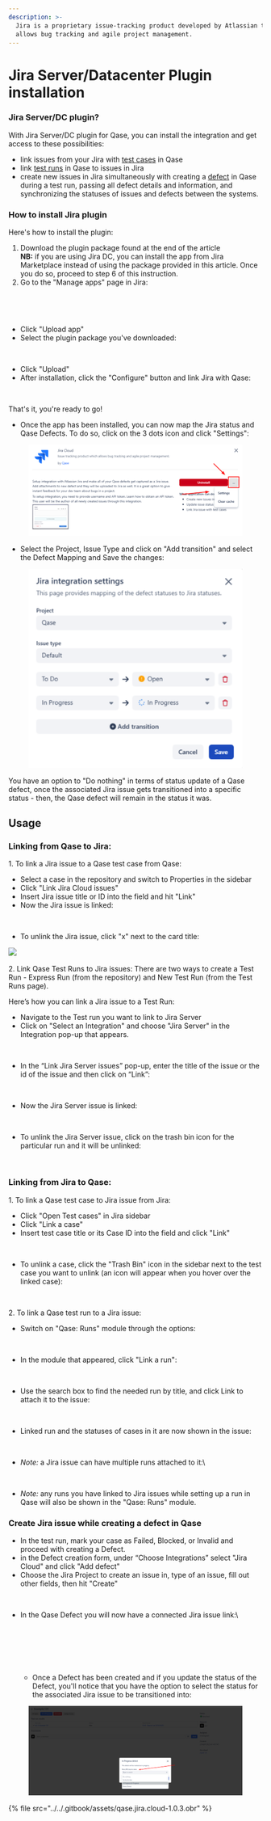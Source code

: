 ```yaml
---
description: >-
  Jira is a proprietary issue-tracking product developed by Atlassian that
  allows bug tracking and agile project management.
---
```


# Jira Server/Datacenter Plugin installation

### Jira Server/DC plugin?

With Jira Server/DC plugin for Qase, you can install the integration and get access to these possibilities:

* link issues from your Jira with [test cases](https://docs.qase.io/general/get-started-with-the-qase-platform/create-a-test-run) in Qase
* link [test runs](https://docs.qase.io/general/get-started-with-the-qase-platform/create-a-test-run-1) in Qase to issues in Jira
* create new issues in Jira simultaneously with creating a [defect](https://docs.qase.io/general/get-started-with-the-qase-platform/defects) in Qase during a test run, passing all defect details and information, and synchronizing the statuses of issues and defects between the systems.

### How to install Jira plugin

Here's how to install the plugin:

1. Download the plugin package found at the end of the article\
   **​NB:** if you are using Jira DC, you can install the app from Jira Marketplace instead of using the package provided in this article. Once you do so, proceed to step 6 of this instruction.
2. Go to the "Manage apps" page in Jira:

<figure><img src="https://qase.intercom-attachments-7.com/i/o/597261241/087200c11e51831d86465907/twOGof3Xd9dXVASBVwpXaTKdbcuYvBdUQCkcpNpmEVzKssSbleCn-rads7EU5qva-TsXPWKma3_cHledauq8V00HqhEo6W3zNLtokMZ00MZOm3srYHc0V-y_xNt4kz3Oi7oSjzW7N4kYy53V0k9reOqi0Aj4y6QgxYZbrDdwhA-cME7jS0biYudocQ" alt=""><figcaption></figcaption></figure>

<figure><img src="https://qase.intercom-attachments-7.com/i/o/597261246/77ad2e26efde877351707f62/J4ynasH5skW3uT9q8M2xum2dGer-D6hrLeENRkV9YHlXf-hsKvEveFjcYNeq_YbqflXcU4m0dpDcZDBrZL4DBuKK4KQ5m8YnU-Cn35sXhmkuNbYDA_8Z6oG5RB6gB1UCpPjZIR34-nJUePCfX2ZR_5R4s_TLGgcY3FXy2CIII0uEDvirDQXBaPJjMA" alt=""><figcaption></figcaption></figure>

* Click "Upload app"
* Select the plugin package you've downloaded:

<figure><img src="https://qase.intercom-attachments-7.com/i/o/597261251/2537613cfae9663730d08dfe/vwoRJHuJifSIGkyJ90LSc9vGsvNPhs-4FRkeut5RBB3XONWC3-sm5FwZS_gamz-GLP2sOIzVDk1xEVtvs5BX1IwkpKfko61HbdvnG1oU1NxDov_paXfanWCiXzSSGcEAvOy62mJV_slmZgY_OFalz5ePSb6C0aGuHcfLwdPFi97kNkIg2IqnW0ik3g" alt=""><figcaption></figcaption></figure>

* Click "Upload"
* After installation, click the "Configure" button and link Jira with Qase:

<figure><img src="https://qase.intercom-attachments-7.com/i/o/597261254/26d88f96b2ed11034edf4bb9/sdYq3Bnw8Aa6tPTHWxTK7Ez-XhnfDwypvTbFH24EzlD0FPt31a3ku08uM_xgE1DiJZ3lidOV5pW2749CphSwZLiadASsLbAtTfL5ONTj-TFsVzxrMS9-8gb6b7JjUJ0kwHXONlS_Jwa2WcD2aoUBfqFi66S3qo4Ujx5DR95qv_Qckz-AUbMG2dde_A" alt=""><figcaption></figcaption></figure>

That's it, you're ready to go!

* Once the app has been installed, you can now map the Jira status and Qase Defects. To do so, click on the 3 dots icon and click "Settings":

<figure><img src="../../.gitbook/assets/Screenshot 2023-12-14 at 11.23.18 AM.png" alt=""><figcaption></figcaption></figure>

* Select the Project, Issue Type and click on "Add transition" and select the Defect Mapping and Save the changes:

<figure><img src="../../.gitbook/assets/Screenshot 2023-12-14 at 11.33.54 AM.png" alt=""><figcaption></figcaption></figure>

You have an option to "Do nothing" in terms of status update of a Qase defect, once the associated Jira issue gets transitioned into a specific status - then, the Qase defect will remain in the status it was.

## Usage <a href="#h_303ea547de" id="h_303ea547de"></a>

### Linking from Qase to Jira: <a href="#h_fcf8cae57d" id="h_fcf8cae57d"></a>

1\. To link a Jira issue to a Qase test case from Qase:

* Select a case in the repository and switch to Properties in the sidebar
* Click "Link Jira Cloud issues"
* Insert Jira issue title or ID into the field and hit "Link"
* Now the Jira issue is linked:

<figure><img src="https://qase.intercom-attachments-7.com/i/o/597257744/5f9461576d625a3073fed723/qe_wLZL98RiUJr7BSHZw5_gc_59ppQi2QwOh-HWnWfTiII9XJdiYxVKCtKeZ5wtq2J44FSMXW_2Tve7uaigjENPLs2xzjRiFlUamsu52h3aveXDnlFqqzU-1eb1z39X2ryc-jwXH-h2MmaeG9ePGWIclbtYXtxhTEk20K7WIoMXsJwxRv8kFGJ4N" alt=""><figcaption></figcaption></figure>

* To unlink the Jira issue, click "x" next to the card title:

[![](https://qase.intercom-attachments-7.com/i/o/597257758/33affc49f0805d94818b09cc/a26pNkYDFYQjY\_Icz\_w49zU63ZUxeD4uyoOJE8TCDvFLDaPCcDh5PNz6jfq5180knW-DwtjijBWBFufGAiJV1aXX4rTdR6spEbV6Kk1M4e6Si8LnybnYv7uyRx7wGbV3zAeAHtyjUWVsDp9xFDRfY6Yd\_fsakykAgCYpZKQQWVrLmRu7oGBYnT-q)](https://qase.intercom-attachments-7.com/i/o/597257758/33affc49f0805d94818b09cc/a26pNkYDFYQjY\_Icz\_w49zU63ZUxeD4uyoOJE8TCDvFLDaPCcDh5PNz6jfq5180knW-DwtjijBWBFufGAiJV1aXX4rTdR6spEbV6Kk1M4e6Si8LnybnYv7uyRx7wGbV3zAeAHtyjUWVsDp9xFDRfY6Yd\_fsakykAgCYpZKQQWVrLmRu7oGBYnT-q)

2\. Link Qase Test Runs to Jira issues: There are two ways to create a Test Run - Express Run (from the repository) and New Test Run (from the Test Runs page).

Here’s how you can link a Jira issue to a Test Run:

* Navigate to the Test run you want to link to Jira Server
* Click on "Select an Integration" and choose "Jira Server" in the Integration pop-up that appears.

<figure><img src="https://downloads.intercomcdn.com/i/o/646931641/68155ca9e4286226142bbb51/image.png" alt=""><figcaption></figcaption></figure>

* In the “Link Jira Server issues” pop-up, enter the title of the issue or the id of the issue and then click on “Link”:

<figure><img src="https://downloads.intercomcdn.com/i/o/646932122/7971dfbd205475b23f5a083e/image+(23).png" alt=""><figcaption></figcaption></figure>

* Now the Jira Server issue is linked:

<figure><img src="https://downloads.intercomcdn.com/i/o/646935339/ecdf1651562e2d6bebf4f258/image.png" alt=""><figcaption></figcaption></figure>

*   To unlink the Jira Server issue, click on the trash bin icon for the particular run and it will be unlinked:



    <figure><img src="https://downloads.intercomcdn.com/i/o/646935999/d89f196ad47fb8c3ea0ba33c/image.png" alt=""><figcaption></figcaption></figure>

### Linking from Jira to Qase: <a href="#h_8987a8d07f" id="h_8987a8d07f"></a>

1\. To link a Qase test case to Jira issue from Jira:

* Click "Open Test cases" in Jira sidebar
* Click "Link a case"
* Insert test case title or its Case ID into the field and click "Link"

<figure><img src="https://qase.intercom-attachments-7.com/i/o/597258021/9feaa7d113d81ec9fa30640c/mVkWrufPgKeHPfBCE9AOz_a-eH0xRnFLMERzwcEWsBOQFmUGBH8rutRNgBQo-54vgfghvWPJD2BaNXlbgl8AAFxKjHOsoEZ2_aZgxed3reQ2L9DTSF7CsQIE5AAXD9SH86W-FgAK4TuOIa-5-y14P9d2qpj0jM-STlLPB49PLitAk6NhimBRxubz" alt=""><figcaption></figcaption></figure>

* To unlink a case, click the "Trash Bin" icon in the sidebar next to the test case you want to unlink (an icon will appear when you hover over the linked case):

<figure><img src="https://qase.intercom-attachments-7.com/i/o/597258030/755ee2b501f62b5824c26ce6/mcHdDtT_a3yAmrTnpyRc0Tkg7Wqqsh1ciFH9kQMqv4iutn-ypUxCorDafc9oJNYMuOQ5ucbLlAPHLwt4ixNHX3l2sY4jxhNNOXOCAWWmGJbDl67NzQI97NA7FZlxTsfct1obTs7SIvMhgohRedCSHULlib32hNDbS_8J2ldh9Y22RgLfKdQ64h1B" alt=""><figcaption></figcaption></figure>

2\. To link a Qase test run to a Jira issue:

*   Switch on "Qase: Runs" module through the options:



    <figure><img src="https://downloads.intercomcdn.com/i/o/597254552/502413c599f921b3d21d8224/image.png" alt=""><figcaption></figcaption></figure>
*   In the module that appeared, click "Link a run":



    <figure><img src="https://downloads.intercomcdn.com/i/o/597255084/00c6d3eb55222bb347165e22/image.png" alt=""><figcaption></figcaption></figure>
*   Use the search box to find the needed run by title, and click Link to attach it to the issue:



    <figure><img src="https://downloads.intercomcdn.com/i/o/597255637/243654aa80d426308f3373ec/image.png" alt=""><figcaption></figcaption></figure>
*   Linked run and the statuses of cases in it are now shown in the issue:



    <figure><img src="https://downloads.intercomcdn.com/i/o/597256162/042d75d36c8bba885ed01e22/image.png" alt=""><figcaption></figcaption></figure>
*   _Note:_ a Jira issue can have multiple runs attached to it:\


    <figure><img src="https://downloads.intercomcdn.com/i/o/597256561/6dc56592a1e85d41e6dfe77a/image.png" alt=""><figcaption></figcaption></figure>
* _Note:_ any runs you have linked to Jira issues while setting up a run in Qase will also be shown in the "Qase: Runs" module.

### Create Jira issue while creating a defect in Qase <a href="#h_eed4b4d9bc" id="h_eed4b4d9bc"></a>

* In the test run, mark your case as Failed, Blocked, or Invalid and proceed with creating a Defect.
* in the Defect creation form, under “Choose Integrations” select "Jira Cloud" and click "Add defect"
* Choose the Jira Project to create an issue in, type of an issue, fill out other fields, then hit "Create"

<figure><img src="https://qase.intercom-attachments-7.com/i/o/597258128/e46098d833d4374e4991ddfa/J_cWegCtDSGPC6zbHg28PYUPtNh9aXEBd4F4SuusalHMcj-FYiMezh5pEjJI40a1LYoXumaiM06uwJIrpLq2MrJxjZHZRwjYSDjHo3YJR4n2XCCemp84ti1qm5CN03ZLT7yXiPCnzqGXgiJ42C5x8XaC1J7m1dLGWCxwQdQ-_MkjnwLo62ZfCSAM" alt=""><figcaption></figcaption></figure>

*   In the Qase Defect you will now have a connected Jira issue link:\


    <figure><img src="https://qase.intercom-attachments-7.com/i/o/597258141/13a885066240b99824020841/-y6DpimqxpTICAgDDvX_A7AJkhDMlvZTJgGgzWkFcBXlpa8_2ZXLUieujKiSNbZdFB37TaPi4oXxtAGIGEe2BJTR7L0vZj2jLxwwd4FOqkF8P8nW_11IExy_JHJn2RPcqzIIR775EYYRtqL-a_K0nmof2aQACo3JooY2SnIcD9rot1DRR6QspDJF" alt=""><figcaption><p><br></p></figcaption></figure>



    <figure><img src="https://qase.intercom-attachments-7.com/i/o/597258146/4faca6fed3a048223fa26637/a_nG3a7-0PyjlLW-8cr-N4QXYe6CSpDpIw6lHeQBDnE2BcJqKhc0Vz6Pc5tDx3rYgqWTK6e3S2EDmXE2zV5t_cINqz86fcrA4-FMOl7kLJgtm_E3MX8crB2ssnadFPxn5f-uubEXxZ58hii5fnVKYzDa-GVr4LKcBZXEeQBDupX8FvXZzdZKDEum" alt=""><figcaption></figcaption></figure>



    * Once a Defect has been created and if you update the status of the Defect, you'll notice that you have the option to select the status for the associated Jira issue to be transitioned into:&#x20;

<figure><img src="../../.gitbook/assets/Screenshot 2023-12-14 at 11.36.05 AM.png" alt=""><figcaption></figcaption></figure>

{% file src="../../.gitbook/assets/qase.jira.cloud-1.0.3.obr" %}
